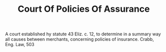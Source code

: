 ---
title: Court Of Policies Of Assurance
letter: C
permalink: "/definitions/bld-court-of-policies-of-assurance.html"
body: A court established hy statute 43 Eliz. c. 12, to determine in a summary way
  all causes between merchants, concerning policies of insurance. Crabb, Eng. Law,
  503
published_at: '2018-07-07'
source: Black's Law Dictionary 2nd Ed (1910)
layout: post
---